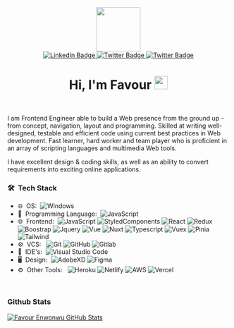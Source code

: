 <div id="header" align="center">
  <img src="https://media.giphy.com/media/3iyKHMIKg5VWG6qHUm/giphy.gif" width="100"/>
</div>
<div id="badges" align="center">
  <a href="https://www.linkedin.com/in/favour-enwonwu-kc/">
    <img src="https://img.shields.io/badge/LinkedIn-black?&logo=linkedin&logoColor=pink" alt="LinkedIn Badge"/>
  </a>
  <a href="https://thetechgoddess.github.io/my_portfolio/">
    <img src="https://img.shields.io/badge/Portfolio-pink?&logo=god&logoColor=white" alt="Twitter Badge"/>
  </a>
  <a href="https://twitter.com/Tech__Goddess?t=OQ9_Ywu9MShqvLcxRs41dw&s=09">
    <img src="https://img.shields.io/badge/Twitter-black?&logo=twitter&logoColor=pink" alt="Twitter Badge"/>
  </a>
</div>
<div align="center">
    <img src="https://komarev.com/ghpvc/?username=TheTechGoddess&style=flat-square&color=red" alt=""/>
</div>
<h1 align="center">
  Hi, I'm Favour
  <img src="https://media.giphy.com/media/VaeQTfWTXqtLfSLPmG/giphy.gif" width="30px"/>
</h1>
</br>

<div>
 <p>
I am Frontend Engineer able to build a Web presence from the ground up - from concept, navigation, layout and programming. Skilled at writing well-designed, testable and efficient code using current best practices in Web development. Fast learner, hard worker and team player who is proficient in an array of scripting languages and multimedia Web tools.

I have excellent design & coding skills, as well as an ability to convert requirements into exciting online applications.
</p>
</div>

<h3> 🛠 &nbsp;Tech Stack</h3>

- 🌐 &nbsp;OS:&nbsp;
  ![Windows](https://img.shields.io/badge/-Windows-0A1A2F?style=flat&logo=windows)
- 📱 &nbsp;Programming Language:&nbsp;
  ![JavaScript](https://img.shields.io/badge/-JavaScript-0A1A2F?style=flat&logo=javascript)
- 🌐 &nbsp;Frontend:&nbsp;
  ![JavaScript](https://img.shields.io/badge/-JavaScript-0A1A2F?style=flat&logo=javascript)
  ![StyledComponents](https://img.shields.io/badge/-StyledComponents-0A1A2F?style=flat&logo=styled-components&logoColor=fff)
  ![React](https://img.shields.io/badge/-React-0A1A2F?style=flat&logo=react)
  ![Redux](https://img.shields.io/badge/-Redux-0A1A2F?style=flat&logo=redux)
  ![Boostrap](https://img.shields.io/badge/-Boostrap-0A1A2F?style=flat&logo=bootstrap)
  ![Jquery](https://img.shields.io/badge/-JQuery-0A1A2F?style=flat&logo=jquery)
  ![Vue](https://img.shields.io/badge/-Vue-0A1A2F?style=flat&logo=vue)
  ![Nuxt](https://img.shields.io/badge/-Nuxt-0A1A2F?style=flat&logo=nuxt)
  ![Typescript](https://img.shields.io/badge/-Typescript-0A1A2F?style=flat&logo=typescript)
  ![Vuex](https://img.shields.io/badge/-Vuex-0A1A2F?style=flat&logo=vuex)
  ![Pinia](https://img.shields.io/badge/-Pinia-0A1A2F?style=flat&logo=pinia)
  ![Tailwind](https://img.shields.io/badge/-Tailwind-0A1A2F?style=flat&logo=tailwind)
- ⚙️ &nbsp;VCS: &nbsp;
  ![Git](https://img.shields.io/badge/-Git-0A1A2F?style=flat&logo=git)
  ![GitHub](https://img.shields.io/badge/-GitHub-0A1A2F?style=flat&logo=github)
  ![Gitlab](https://img.shields.io/badge/-Gitlab-0A1A2F?style=flat&logo=gitlab)
- 🔧 &nbsp;IDE's:&nbsp;
  ![Visual Studio Code](https://img.shields.io/badge/-Visual%20Studio%20Code-0A1A2F?style=flat&logo=visual-studio-code&logoColor=007ACC)
- 🖥 &nbsp;Design:&nbsp;
  ![AdobeXD](https://img.shields.io/badge/-AdobeXD-0A1A2F?style=flat&logo=adobe-xd)
  ![Figma](https://img.shields.io/badge/-Figma-0A1A2F?style=flat&logo=figma)
- ⚙️ &nbsp;Other Tools: &nbsp;
  ![Heroku](https://img.shields.io/badge/-Heroku-0A1A2F?style=flat&logo=heroku)
  ![Netlify](https://img.shields.io/badge/-Netlify-0A1A2F?style=flat&logo=netlify)
  ![AWS](https://img.shields.io/badge/-Aws-0A1A2F?style=flat&logo=aws)
  ![Vercel](https://img.shields.io/badge/-Vercel-0A1A2F?style=flat&logo=vercel)

<br/>

### Github Stats
[![Favour Enwonwu GitHub Stats](https://github-readme-stats.vercel.app/api?username=TheTechGoddess&show_icons=true&count_private=false)](https://github.com/TheTechGoddess)


